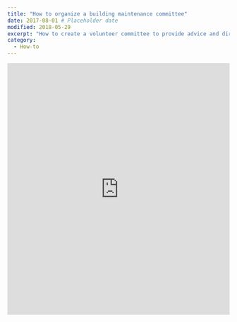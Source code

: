 ```yaml
---
title: "How to organize a building maintenance committee"
date: 2017-08-01 # Placeholder date
modified: 2018-05-29
excerpt: "How to create a volunteer committee to provide advice and direct assistance with repairs and maintenance work."
category:
  - How-to
---
```


<style>
.responsive-wrap iframe{ max-width: 100%;}
</style>
<div class="responsive-wrap">
<iframe src="https://docs.google.com/presentation/d/e/2PACX-1vT9EFpFKBCXCVj0TFCs2RamWcyw2S8AVqe1RoquK1cMmBsFWKmbx_y9E9N0E4HLu6vxdLcwTqZUCPA7/embed?start=false&loop=false&delayms=3000" frameborder="0" width="960" height="569" allowfullscreen="true" mozallowfullscreen="true" webkitallowfullscreen="true"></iframe>
</div>
